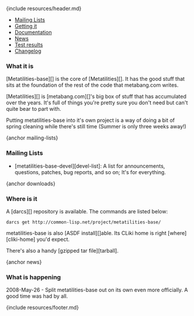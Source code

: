 {include resources/header.md}

<div class="contents">
<div class="system-links">

  * [Mailing Lists][3]
  * [Getting it][4]
  * [Documentation][5]
  * [News][6]
  * [Test results][tr]
  * [Changelog][7]

   [3]: #mailing-lists
   [4]: #downloads
   [5]: documentation/ "documentation link"
   [6]: #news
   [7]: changelog.html
   [tr]: test-report.html
   
</div>
<div class="system-description">

### What it is

[Metatilities-base][] is the core of [Metatilities][]. It
has the good stuff that sits at the foundation of the rest of
the code that metabang.com writes.

[Metatilities][] is [metabang.com][]'s big box of stuff that
has accumulated over the years. It's full of things you're 
pretty sure you don't need but can't quite bear to part with. 

Putting metatilities-base into it's own project is a way of
doing a bit of spring cleaning while there's still time
(Summer is only three weeks away!)

{anchor mailing-lists}

### Mailing Lists

  * [metatilities-base-devel][devel-list]: A list for
    announcements, questions, patches, bug reports, and so
    on; It's for everything.

{anchor downloads}

### Where is it

A [darcs][] repository is available. The commands are listed below:

    darcs get http://common-lisp.net/project/metatilities-base/

metatilities-base is also [ASDF install][]able. Its CLiki
home is right [where][cliki-home] you'd expect.

There's also a handy [gzipped tar file][tarball].


{anchor news}

### What is happening

2008-May-26 - Split metatilities-base out on its own even
more officially. A good time was had by all.

</div> </div>

{include resources/footer.md}


